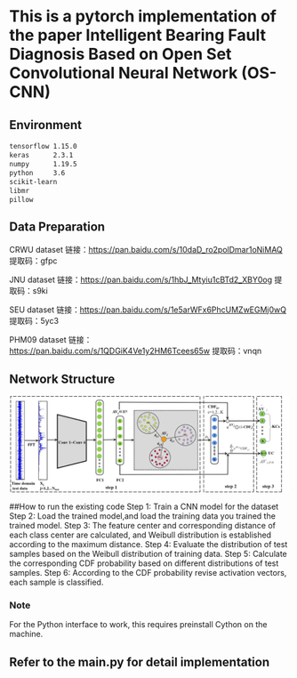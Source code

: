 # This is a pytorch implementation of the paper Intelligent Bearing Fault Diagnosis Based on Open Set Convolutional Neural Network (OS-CNN)

## Environment
    tensorflow 1.15.0
    keras      2.3.1
    numpy      1.19.5
    python     3.6
    scikit-learn  
    libmr
    pillow

## Data Preparation
CRWU dataset 链接：https://pan.baidu.com/s/10daD_ro2polDmar1oNiMAQ 提取码：gfpc

JNU dataset 链接：https://pan.baidu.com/s/1hbJ_Mtyiu1cBTd2_XBY0og 提取码：s9ki 

SEU dataset 链接：https://pan.baidu.com/s/1e5arWFx6PhcUMZwEGMj0wQ 提取码：5yc3

PHM09 dataset 链接：https://pan.baidu.com/s/1QDGiK4Ve1y2HM6Tcees65w 提取码：vnqn

## Network Structure
![img.png](https://github.com/zccguess/OS-CNN/blob/master/readmeImages/test%20phase1.png)

##How to run the existing code
Step 1: Train a CNN model for the dataset 
Step 2: Load the trained model,and load the training data you trained the trained model.
Step 3: The feature center and corresponding distance of each class center are calculated, 
        and Weibull distribution is established according to the maximum distance.
Step 4: Evaluate the distribution of test samples based on the Weibull distribution of training data.
Step 5: Calculate the corresponding CDF probability based on different distributions of test samples.
Step 6: According to the CDF probability revise activation vectors, each sample is classified.


### Note
For the Python interface to work, this requires preinstall Cython on the machine.
## Refer to the main.py for detail implementation


